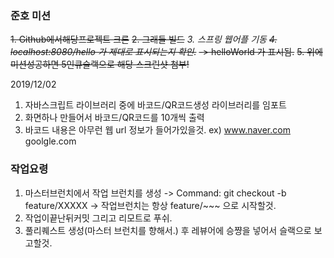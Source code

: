 ###  준호 미션

~~1. Github에서해당프로젝트 크론~~
~~2. 그래들 빌드~~
_3. 스프링 웹어플 기동_
~~_4. localhost:8080/hello 가 제대로 표시되는지 확인._~~
    ~~-> helloWorld 가 표시됨.~~
~~5. 위에 미션성공하면 5인큐슬랙으로 해당 스크린샷 첨부!~~

2019/12/02
1. 자바스크립트 라이브러리 중에 바코드/QR코드생성  라이브러리를 임포트
2. 화면하나 만들어서 바코드/QR코드를 10개씩  출력
3. 바코드 내용은 아무런 웹 url 정보가 들어가있을것.
   ex) www.naver.com
       goolgle.com

### 작업요령
1. 마스터브런치에서 작업 브런치를 생성
  -> Command: git checkout -b feature/XXXXX
  -> 작업브런치는 항상 feature/~~~ 으로 시작할것.
2. 작업이끝난뒤커밋 그리고 리모트로 푸쉬.
3. 풀리퀘스트 생성(마스터 브런치를 향해서.) 후 레뷰어에 승쨩을 넣어서 슬랙으로 보고할것.
